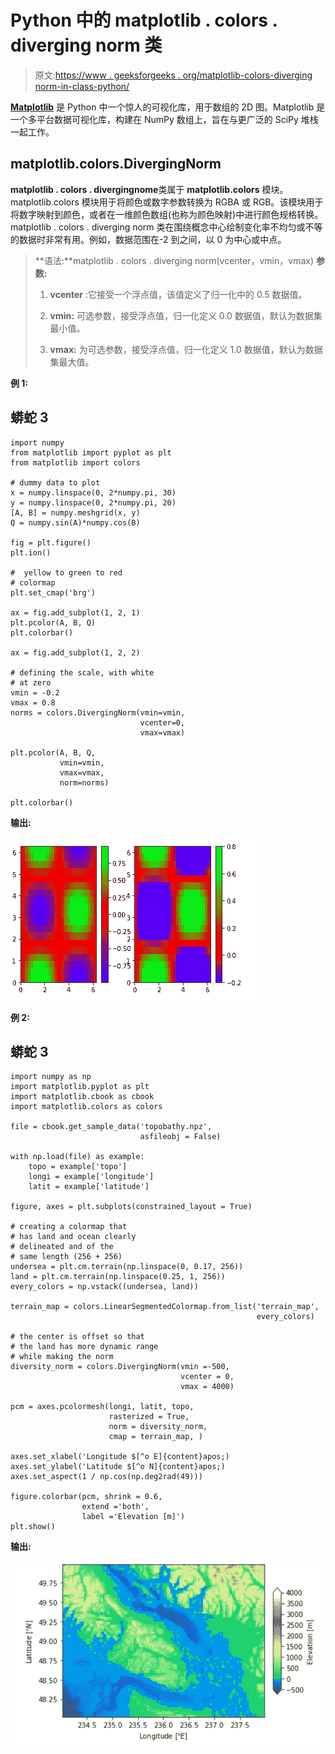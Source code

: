 # Python 中的 matplotlib . colors . diverging norm 类

> 原文:[https://www . geeksforgeeks . org/matplotlib-colors-diverging norm-in-class-python/](https://www.geeksforgeeks.org/matplotlib-colors-divergingnorm-class-in-python/)

[**Matplotlib**](http://geeksforgeeks.org/python-matplotlib-an-overview/) 是 Python 中一个惊人的可视化库，用于数组的 2D 图。Matplotlib 是一个多平台数据可视化库，构建在 NumPy 数组上，旨在与更广泛的 SciPy 堆栈一起工作。

## matplotlib.colors.DivergingNorm

**matplotlib . colors . divergingnome**类属于 **matplotlib.colors** 模块。matplotlib.colors 模块用于将颜色或数字参数转换为 RGBA 或 RGB。该模块用于将数字映射到颜色，或者在一维颜色数组(也称为颜色映射)中进行颜色规格转换。
matplotlib . colors . diverging norm 类在围绕概念中心绘制变化率不均匀或不等的数据时非常有用。例如，数据范围在-2 到之间，以 0 为中心或中点。

> **语法:**matplotlib . colors . diverging norm(vcenter，vmin，vmax)
> **参数:**
> 
> 1.  **vcenter** :它接受一个浮点值，该值定义了归一化中的 0.5 数据值。
>     
> 2.  **vmin:** 可选参数，接受浮点值，归一化定义 0.0 数据值，默认为数据集最小值。
>     
> 3.  **vmax:** 为可选参数，接受浮点值，归一化定义 1.0 数据值，默认为数据集最大值。

**例 1:**

## 蟒蛇 3

```
import numpy
from matplotlib import pyplot as plt
from matplotlib import colors

# dummy data to plot
x = numpy.linspace(0, 2*numpy.pi, 30)
y = numpy.linspace(0, 2*numpy.pi, 20)
[A, B] = numpy.meshgrid(x, y)
Q = numpy.sin(A)*numpy.cos(B)

fig = plt.figure()
plt.ion()

#  yellow to green to red
# colormap
plt.set_cmap('brg')

ax = fig.add_subplot(1, 2, 1)
plt.pcolor(A, B, Q)
plt.colorbar()

ax = fig.add_subplot(1, 2, 2)

# defining the scale, with white
# at zero
vmin = -0.2
vmax = 0.8
norms = colors.DivergingNorm(vmin=vmin,
                             vcenter=0,
                             vmax=vmax)

plt.pcolor(A, B, Q,
           vmin=vmin,
           vmax=vmax,
           norm=norms) 

plt.colorbar()
```

**输出:**

![python-matplotlib-divergingnorm](img/e7396ac48ff30d7efceff2c736b43a6c.png)

**例 2:**

## 蟒蛇 3

```
import numpy as np
import matplotlib.pyplot as plt
import matplotlib.cbook as cbook
import matplotlib.colors as colors

file = cbook.get_sample_data('topobathy.npz',
                             asfileobj = False)

with np.load(file) as example:
    topo = example['topo']
    longi = example['longitude']
    latit = example['latitude']

figure, axes = plt.subplots(constrained_layout = True)

# creating a colormap that
# has land and ocean clearly
# delineated and of the
# same length (256 + 256)
undersea = plt.cm.terrain(np.linspace(0, 0.17, 256))
land = plt.cm.terrain(np.linspace(0.25, 1, 256))
every_colors = np.vstack((undersea, land))

terrain_map = colors.LinearSegmentedColormap.from_list('terrain_map',
                                                       every_colors)

# the center is offset so that
# the land has more dynamic range
# while making the norm
diversity_norm = colors.DivergingNorm(vmin =-500,
                                      vcenter = 0,
                                      vmax = 4000)

pcm = axes.pcolormesh(longi, latit, topo,
                      rasterized = True,
                      norm = diversity_norm,
                      cmap = terrain_map, )

axes.set_xlabel('Longitude $[^o E]{content}apos;)
axes.set_ylabel('Latitude $[^o N]{content}apos;)
axes.set_aspect(1 / np.cos(np.deg2rad(49)))

figure.colorbar(pcm, shrink = 0.6,
                extend ='both',
                label ='Elevation [m]')
plt.show()
```

**输出:**

![matplotlib.colors.DivergingNorm](img/e64a881f6c2f0ed33bed5a0df7c05916.png)